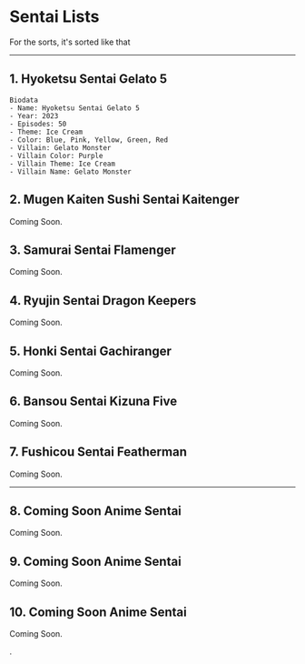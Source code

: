 # Sentai Lists
For the sorts, it's sorted like that

---

## 1. Hyoketsu Sentai Gelato 5
```
Biodata
- Name: Hyoketsu Sentai Gelato 5
- Year: 2023
- Episodes: 50
- Theme: Ice Cream
- Color: Blue, Pink, Yellow, Green, Red
- Villain: Gelato Monster
- Villain Color: Purple
- Villain Theme: Ice Cream
- Villain Name: Gelato Monster
```

## 2. Mugen Kaiten Sushi Sentai Kaitenger
Coming Soon.

## 3. Samurai Sentai Flamenger
Coming Soon.

## 4. Ryujin Sentai Dragon Keepers
Coming Soon.

## 5. Honki Sentai Gachiranger
Coming Soon.

## 6. Bansou Sentai Kizuna Five
Coming Soon.

## 7. Fushicou Sentai Featherman
Coming Soon.

---

## 8. Coming Soon Anime Sentai
Coming Soon.

## 9. Coming Soon Anime Sentai
Coming Soon.

## 10. Coming Soon Anime Sentai
Coming Soon.

.
